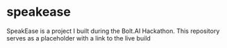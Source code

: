 # speakease
SpeakEase is a project I built during the Bolt.AI Hackathon. This repository serves as a placeholder with a link to the live build
